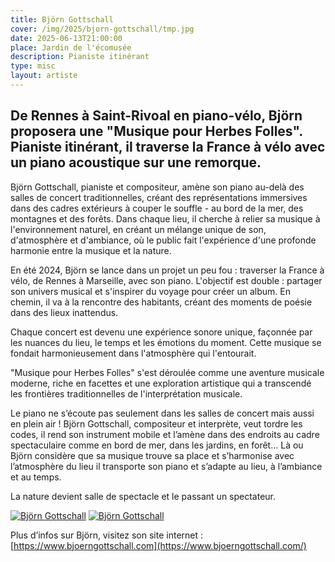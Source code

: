 ```yaml
---
title: Björn Gottschall
cover: /img/2025/bjorn-gottschall/tmp.jpg
date: 2025-06-13T21:00:00
place: Jardin de l'écomusée
description: Pianiste itinérant
type: misc
layout: artiste
---
```

## De Rennes à Saint-Rivoal en piano-vélo, Björn proposera une "Musique pour Herbes Folles". Pianiste itinérant, il traverse la France à vélo avec un piano acoustique sur une remorque. 

Björn Gottschall, pianiste et compositeur, amène son piano au-delà des salles de concert traditionnelles, créant des représentations immersives dans des cadres extérieurs à couper le souffle - au bord de la mer, des montagnes et des forêts. Dans chaque lieu, il cherche à relier sa musique à l'environnement naturel, en créant un mélange unique de son, d'atmosphère et d'ambiance, où le public fait l'expérience d'une profonde harmonie entre la musique et la nature.

En été 2024, Björn se lance dans un projet un peu fou : traverser la France à vélo, de Rennes à Marseille, avec son piano. L'objectif est double : partager son univers musical et s'inspirer du voyage pour créer un album. En chemin, il va à la rencontre des habitants, créant des moments de poésie dans des lieux inattendus.

Chaque concert est devenu une expérience sonore unique, façonnée par les nuances du lieu, le temps et les émotions du moment. Cette musique se fondait harmonieusement dans l'atmosphère qui l'entourait.

"Musique pour Herbes Folles" s'est déroulée comme une aventure musicale moderne, riche en facettes et une exploration artistique qui a transcendé les frontières traditionnelles de l'interprétation musicale.

Le piano ne s’écoute pas seulement dans les salles de concert mais aussi en plein air ! Björn Gottschall, compositeur et interprète, veut tordre les codes, il rend son instrument mobile et l’amène dans des endroits au cadre spectaculaire comme en bord de mer, dans les jardins, en forêt… Là ou Björn considère que sa musique trouve sa place et s’harmonise avec l’atmosphère du lieu il transporte son piano et s’adapte au lieu, à l’ambiance et au temps.

La nature devient salle de spectacle et le passant un spectateur.
  
[![Björn Gottschall](https://img.youtube.com/vi/Fy_r9fdAySo/0.jpg)](https://www.youtube.com/watch?v=Fy_r9fdAySo "Björn Gottschall")
[![Björn Gottschall](https://img.youtube.com/vi/q2Lr6cnGKeg/0.jpg)](https://www.youtube.com/watch?v=q2Lr6cnGKeg "Björn Gottschall")

Plus d’infos sur Björn, visitez son site internet : [https://www.bjoerngottschall.com](https://www.bjoerngottschall.com/)

